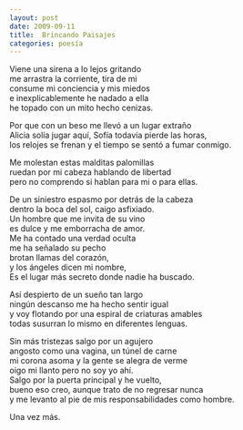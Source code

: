 ```yaml
---
layout: post
date: 2009-09-11
title:  Brincando Paisajes
categories: poesía
---
```


Viene una sirena a lo lejos gritando  
me arrastra la corriente, tira de mi  
consume mi conciencia y mis miedos  
e inexplicablemente he nadado a ella  
he topado con un mito hecho cenizas.  

<!--more-->

Por que con un beso me llevó a un lugar extraño  
Alicia solía jugar aquí, Sofía todavía pierde las horas,  
los relojes se frenan y el tiempo se sentó a fumar conmigo. 
 
Me molestan estas malditas palomillas  
ruedan por mi cabeza hablando de libertad  
pero no comprendo si hablan para mi o para ellas.  

De un siniestro espasmo por detrás de la cabeza  
dentro la boca del sol, caigo asfixiado.  
Un hombre que me invita de su vino  
es dulce y me emborracha de amor.  
Me ha contado una verdad oculta  
me ha señalado su pecho  
brotan llamas del corazón,   
y los ángeles dicen mi nombre,  
Es el lugar más secreto donde nadie ha buscado.

Así despierto de un sueño tan largo  
ningún descanso me ha hecho sentir igual  
y voy flotando por una espiral de criaturas amables  
todas susurran lo mismo en diferentes lenguas.  

Sin más tristezas salgo por un agujero  
angosto como una vagina, un túnel de carne  
mi corona asoma y la gente se alegra de verme  
oigo mi llanto pero no soy yo ahí.  
Salgo por la puerta principal y he vuelto,  
bueno eso creo, aunque trato de no regresar nunca  
y me levanto al pie de mis responsabilidades como hombre. 

Una vez más.  
